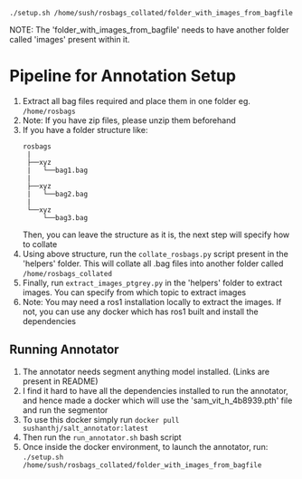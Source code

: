 ```./setup.sh /home/sush/rosbags_collated/folder_with_images_from_bagfile```

NOTE: The 'folder_with_images_from_bagfile' needs to have another folder called 'images'
present within it.


# Pipeline for Annotation Setup

1. Extract all bag files required and place them in one folder eg. ```/home/rosbags```
2. Note: If you have zip files, please unzip them beforehand
3. If you have a folder structure like:
   ```
   rosbags
    |
    ├──xyz
    |   └──bag1.bag
    |
    ├──xyz
    |   └──bag2.bag
    |
    └──xyz
        └──bag3.bag
   ```
   Then, you can leave the structure as it is, the next step will specify how to collate
4. Using above structure, run the ```collate_rosbags.py``` script present in the 'helpers' folder.
   This will collate all .bag files into another folder called ```/home/rosbags_collated```
5. Finally, run ```extract_images_ptgrey.py``` in the 'helpers' folder to extract images.
   You can specify from which topic to extract images
6. Note: You may need a ros1 installation locally to extract the images. If not, you can
   use any docker which has ros1 built and install the dependencies


## Running Annotator

1. The annotator needs segment anything model installed. (Links are present in README)
2. I find it hard to have all the dependencies installed to run the annotator, and hence
   made a docker which will use the 'sam_vit_h_4b8939.pth' file and run the segmentor
3. To use this docker simply run ```docker pull sushanthj/salt_annotator:latest```
4. Then run the ```run_annotator.sh``` bash script
5. Once inside the docker environment, to launch the annotator, run:
   ```./setup.sh /home/sush/rosbags_collated/folder_with_images_from_bagfile```


